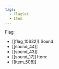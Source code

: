 ```yaml
---
tags:
  - FlagSet
  - Item
---
```

Flag:
- [[flag_10632]]
Sound:
- [[sound_44]]
- [[sound_43]]
- [[sound_17]]
Item:
- [[item_508]]
